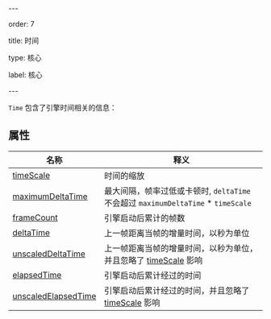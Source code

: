 \---

order: 7

title: 时间

type: 核心

label: 核心

\---

`Time` 包含了引擎时间相关的信息：

## 属性

| 名称                                                         | 释义                                                         |
| ------------------------------------------------------------ | ------------------------------------------------------------ |
| [timeScale](${api}core/Engine#timeScale)                     | 时间的缩放                                                   |
| [maximumDeltaTime](${api}core/Engine#maximumDeltaTime)       | 最大间隔，帧率过低或卡顿时, `deltaTime` 不会超过 `maximumDeltaTime` * `timeScale` |
| [frameCount](${api}core/Engine#frameCount)                   | 引擎启动后累计的帧数                                         |
| [deltaTime](${api}core/Engine#deltaTime)                     | 上一帧距离当帧的增量时间，以秒为单位                         |
| [unscaledDeltaTime](${api}core/Engine#unscaledDeltaTime)     | 上一帧距离当帧的增量时间，以秒为单位，并且忽略了 [timeScale]((${api}core/Engine#timeScale)) 影响 |
| [elapsedTime](${api}core/Engine#elapsedTime)                 | 引擎启动后累计经过的时间                                     |
| [unscaledElapsedTime](${api}core/Engine#unscaledElapsedTime) | 引擎启动后累计经过的时间，并且忽略了 [timeScale]((${api}core/Engine#timeScale)) 影响 |
